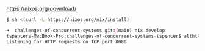 https://nixos.org/download/

```bash
$ sh <(curl -L https://nixos.org/nix/install)
```

```bash
➜  challenges-of-concurrent-systems git:(main) nix develop
tspencers-MacBook-Pro:challenges-of-concurrent-systems tspencer$ althttpd --port 8080
Listening for HTTP requests on TCP port 8080

```